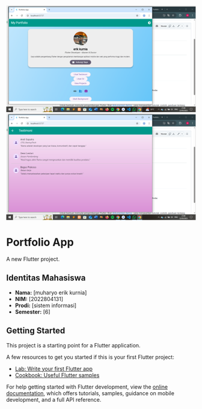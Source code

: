 ![alt text](https://github.com/erik123457/portfolio/blob/main/assets/Screenshot%20(97).png?raw=true)
![alt text](https://github.com/erik123457/portfolio/blob/main/assets/Screenshot%20(98).png?raw=true)
# Portfolio App

A new Flutter project.

## Identitas Mahasiswa

- **Nama:** [muharyo erik kurnia]
- **NIM:** [2022804131]
- **Prodi:** [sistem informasi]
- **Semester:** [6]

## Getting Started

This project is a starting point for a Flutter application.

A few resources to get you started if this is your first Flutter project:

- [Lab: Write your first Flutter app](https://docs.flutter.dev/get-started/codelab)
- [Cookbook: Useful Flutter samples](https://docs.flutter.dev/cookbook)

For help getting started with Flutter development, view the
[online documentation](https://docs.flutter.dev/), which offers tutorials,
samples, guidance on mobile development, and a full API reference.
